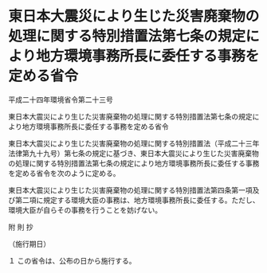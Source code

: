 # 東日本大震災により生じた災害廃棄物の処理に関する特別措置法第七条の規定により地方環境事務所長に委任する事務を定める省令

平成二十四年環境省令第二十三号

東日本大震災により生じた災害廃棄物の処理に関する特別措置法第七条の規定により地方環境事務所長に委任する事務を定める省令

東日本大震災により生じた災害廃棄物の処理に関する特別措置法（平成二十三年法律第九十九号）第七条の規定に基づき、東日本大震災により生じた災害廃棄物の処理に関する特別措置法第七条の規定により地方環境事務所長に委任する事務を定める省令を次のように定める。

東日本大震災により生じた災害廃棄物の処理に関する特別措置法第四条第一項及び第二項に規定する環境大臣の事務は、地方環境事務所長に委任する。ただし、環境大臣が自らその事務を行うことを妨げない。

附 則 抄

（施行期日）

１ この省令は、公布の日から施行する。
